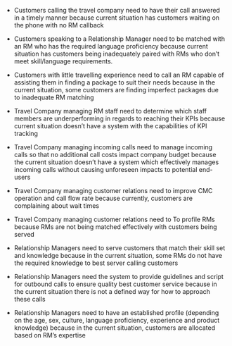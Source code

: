 

* Customers calling the travel company need to  have their call answered in a timely manner because current situation has customers waiting on the phone with no RM callback


* Customers speaking to a Relationship Manager need to be  matched with an RM who has the required language proficiency because current situation has customers being inadequately paired with RMs who don’t meet skill/language requirements.


* Customers with little travelling experience need to  call an RM capable of assisting them in finding a package to suit their needs because in the current situation, some customers are finding imperfect packages due to inadequate RM matching



* Travel Company managing RM staff need to determine which staff members are underperforming in  regards to reaching their KPIs because current situation doesn’t have a system with the capabilities of KPI tracking


* Travel Company managing incoming calls need to manage incoming calls so that no additional call costs impact company budget because the current situation doesn’t have a system which effectively manages incoming calls without causing unforeseen impacts to potential end-users 


* Travel Company managing customer relations need to improve CMC operation and call flow rate because currently, customers are complaining about wait times

* Travel Company managing customer relations need to To profile RMs because RMs are not being matched effectively with customers being served

* Relationship Managers need to serve customers that match their skill set and knowledge because in the current situation, some RMs do not have the required knowledge to best server calling customers

* Relationship Managers need the system to provide guidelines and script for outbound calls to ensure quality best customer service because in the current situation there is not a defined way for how to approach these calls

* Relationship Managers need to have an established profile (depending on the age, sex, culture, language proficiency, experience and product knowledge) because in the current situation, customers are allocated based on RM’s expertise 
